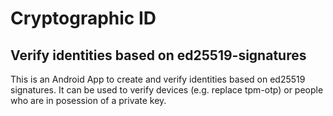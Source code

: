 # Cryptographic ID

## Verify identities based on ed25519-signatures

This is an Android App to create and verify identities based on ed25519
signatures. It can be used to verify devices (e.g. replace tpm-otp) or
people who are in posession of a private key.
